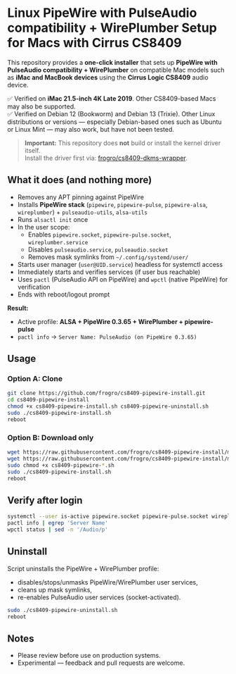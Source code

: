 # Linux PipeWire with PulseAudio compatibility + WirePlumber Setup for Macs with Cirrus CS8409

This repository provides a **one-click installer** that sets up **PipeWire with PulseAudio compatibility + WirePlumber** on compatible Mac models such as **iMac and MacBook devices** using the **Cirrus Logic CS8409** audio device.

✅ Verified on **iMac 21.5-inch 4K Late 2019**. Other CS8409-based Macs may also be supported.<br/>✅ Verified on Debian 12 (Bookworm) and Debian 13 (Trixie). Other Linux distributions or versions — especially Debian-based ones such as Ubuntu or Linux Mint — may also work, but have not been tested.

> **Important:** This repository does **not** build or install the kernel driver itself.  
> Install the driver first via: [frogro/cs8409-dkms-wrapper](https://github.com/frogro/cs8409-dkms-wrapper).

## What it does (and nothing more)

- Removes any APT pinning against PipeWire
- Installs **PipeWire stack** (`pipewire`, `pipewire-pulse`, `pipewire-alsa`, `wireplumber`) + `pulseaudio-utils`, `alsa-utils`
- Runs `alsactl init` once
- In the user scope:
  - Enables `pipewire.socket`, `pipewire-pulse.socket`, `wireplumber.service`
  - Disables `pulseaudio.service`, `pulseaudio.socket`
  - Removes mask symlinks from `~/.config/systemd/user/`
- Starts user manager (`user@UID.service`) headless for systemctl access
- Immediately starts and verifies services (if user bus reachable)
- Uses `pactl` (PulseAudio API on PipeWire) and `wpctl` (native PipeWire) for verification
- Ends with reboot/logout prompt

**Result:**  
- Active profile: **ALSA + PipeWire 0.3.65 + WirePlumber + pipewire-pulse**  
- `pactl info` → `Server Name: PulseAudio (on PipeWire 0.3.65)`

## Usage

### Option A: Clone
```bash
git clone https://github.com/frogro/cs8409-pipewire-install.git
cd cs8409-pipewire-install
chmod +x cs8409-pipewire-install.sh cs8409-pipewire-uninstall.sh
sudo ./cs8409-pipewire-install.sh
reboot
```

### Option B: Download only
```bash
wget https://raw.githubusercontent.com/frogro/cs8409-pipewire-install/main/cs8409-pipewire-install.sh
wget https://raw.githubusercontent.com/frogro/cs8409-pipewire-install/main/cs8409-pipewire-uninstall.sh
sudo chmod +x cs8409-pipewire-*.sh
sudo ./cs8409-pipewire-install.sh
reboot
```

## Verify after login
```bash
systemctl --user is-active pipewire.socket pipewire-pulse.socket wireplumber.service
pactl info | egrep 'Server Name'
wpctl status | sed -n '/Audio/p'
```

## Uninstall
Script uninstalls the PipeWire + WirePlumber profile: 
- disables/stops/unmasks PipeWire/WirePlumber user services,
- cleans up mask symlinks,
- re-enables PulseAudio user services (socket-activated).

```bash
sudo ./cs8409-pipewire-uninstall.sh 
reboot
```
## Notes

- Please review before use on production systems.
- Experimental — feedback and pull requests are welcome.


